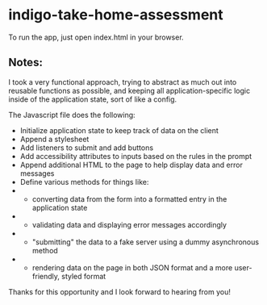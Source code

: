 # indigo-take-home-assessment

To run the app, just open index.html in your browser.

## Notes:
I took a very functional approach, trying to abstract as much out into reusable functions as possible,
and keeping all application-specific logic inside of the application state, sort of like a config.

The Javascript file does the following:
- Initialize application state to keep track of data on the client
- Append a stylesheet
- Add listeners to submit and add buttons
- Add accessibility attributes to inputs based on the rules in the prompt
- Append additional HTML to the page to help display data and error messages
- Define various methods for things like:
- - converting data from the form into a formatted entry in the application state
- - validating data and displaying error messages accordingly
- - "submitting" the data to a fake server using a dummy asynchronous method
- - rendering data on the page in both JSON format and a more user-friendly, styled format

Thanks for this opportunity and I look forward to hearing from you!

